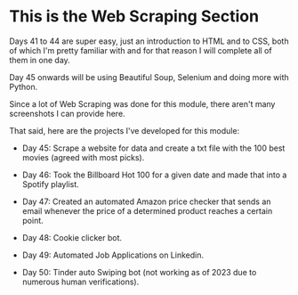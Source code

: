 # This is the Web Scraping Section

Days 41 to 44 are super easy, just an introduction to HTML and to CSS, both
of which I'm pretty familiar with and for that reason I will complete all of
them in one day.

Day 45 onwards will be using Beautiful Soup, Selenium and doing more with
Python.

Since a lot of Web Scraping was done for this module, there aren't many
screenshots I can provide here.

That said, here are the projects I've developed for this module:

- Day 45: Scrape a website for data and create a txt file with the 100 best
  movies (agreed with most picks).

- Day 46: Took the Billboard Hot 100 for a given date and made that into a
  Spotify playlist.

- Day 47: Created an automated Amazon price checker that sends an email
  whenever the price of a determined product reaches a certain point.

- Day 48: Cookie clicker bot.

- Day 49: Automated Job Applications on Linkedin.

- Day 50: Tinder auto Swiping bot (not working as of 2023 due to numerous
  human verifications).
